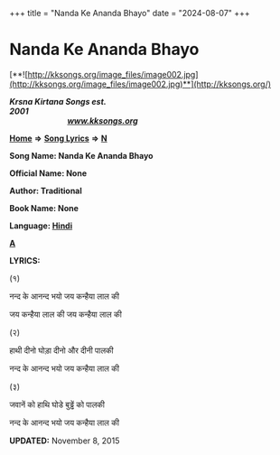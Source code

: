 +++
title = "Nanda Ke Ananda Bhayo"
date = "2024-08-07"
+++

# Nanda Ke Ananda Bhayo
[**![http://kksongs.org/image_files/image002.jpg](http://kksongs.org/image_files/image002.jpg)**](http://kksongs.org/)

**_Krsna Kirtana Songs est. 2001_**                                                                                                                                                 **_www.kksongs.org_**

**[Home](http://kksongs.org/)** **⇒** **[Song Lyrics](http://kksongs.org/lyrics.html)** **⇒** **[N](http://kksongs.org/songs/song_n.html)**

**Song Name: Nanda Ke Ananda Bhayo**

**Official Name: None**

**Author: Traditional**

**Book Name: None**

**Language: [Hindi](http://kksongs.org/language/list/hindi.html)**

**[A](http://kksongs.org/songs/n/nandakeanandabhayo.html)**

**LYRICS:**

(१)

नन्द के आनन्द भयो जय कन्हैया लाल की

जय कन्हैया लाल की जय कन्हैया लाल की

(२)

हाथी दीनो घोड़ा दीनो और दीनी पालकी

नन्द के आनन्द भयो जय कन्हैया लाल की

(३)

जवानें को हाथि घोडे बुड्ढें को पालकी

नन्द के आनन्द भयो जय कन्हैया लाल की

**UPDATED:** November 8, 2015